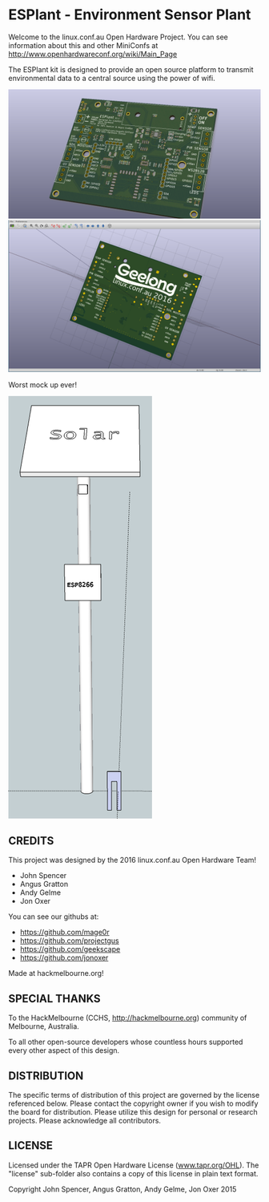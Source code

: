 ESPlant - Environment Sensor Plant
=============

Welcome to the linux.conf.au Open Hardware Project.  You can see information about this and other MiniConfs at http://www.openhardwareconf.org/wiki/Main_Page

The ESPlant kit is designed to provide an open source platform to transmit environmental data to a central source using the power of wifi.

![Board Layout](Photos/ESPlant.front.png?raw=true "Front")
![Board Layout](Photos/ESPlant.back.png?raw=true "Back")

Worst mock up ever!

![Board Layout](Photos/mockup.v.0.1.png?raw=true "mockup")

CREDITS
------------

This project was designed by the 2016 linux.conf.au Open Hardware Team!
 - John Spencer
 - Angus Gratton
 - Andy Gelme
 - Jon Oxer

You can see our githubs at:
 - https://github.com/mage0r
 - https://github.com/projectgus
 - https://github.com/geekscape
 - https://github.com/jonoxer

Made at hackmelbourne.org!

SPECIAL THANKS
------------

To the HackMelbourne (CCHS, http://hackmelbourne.org) community of Melbourne, Australia.

To all other open-source developers whose countless hours supported every other aspect of this design.

DISTRIBUTION
------------
The specific terms of distribution of this project are governed by the
license referenced below. Please contact the copyright owner if you wish to modify the board for distribution. Please utilize this design for personal or research projects. Please acknowledge all contributors.

LICENSE
-------
Licensed under the TAPR Open Hardware License (www.tapr.org/OHL).
The "license" sub-folder also contains a copy of this license in plain text format.

Copyright John Spencer, Angus Gratton, Andy Gelme, Jon Oxer 2015
